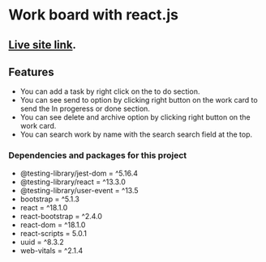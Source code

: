 # Work board with react.js

## [Live site link](https://work-board-by-rakibul-hasan.netlify.app/).

## Features

- You can add a task by right click on the to do section.
- You can see send to option by clicking right button on the work card to send the In progeress or done section.
- You can see delete and archive option by clicking right button on the work card.
- You can search work by name with the search search field at the top.

### Dependencies and packages for this project

- @testing-library/jest-dom = ^5.16.4
- @testing-library/react = ^13.3.0
- @testing-library/user-event = ^13.5
- bootstrap = ^5.1.3
- react = ^18.1.0
- react-bootstrap = ^2.4.0
- react-dom = ^18.1.0
- react-scripts = 5.0.1
- uuid = ^8.3.2
- web-vitals = ^2.1.4
